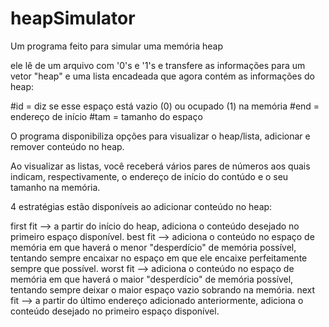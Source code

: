 # heapSimulator

Um programa feito para simular uma memória heap

ele lê de um arquivo com '0's e '1's e transfere as informações para um vetor "heap" e uma lista encadeada que agora contém as informações do heap:

#id = diz se esse espaço está vazio (0) ou ocupado (1) na memória
#end = endereço de início
#tam = tamanho do espaço

O programa disponibiliza opções para visualizar o heap/lista, adicionar e remover conteúdo no heap.

Ao visualizar as listas, você receberá vários pares de números aos quais indicam, respectivamente, o endereço de início do contúdo e o seu tamanho na memória.

4 estratégias estão disponíveis ao adicionar conteúdo no heap:

first fit --> a partir do início do heap, adiciona o conteúdo desejado no primeiro espaço disponível.
best fit --> adiciona o conteúdo no espaço de memória em que haverá o menor "desperdício" de memória possível, tentando sempre encaixar no espaço em que ele encaixe perfeitamente sempre que possível.
worst fit --> adiciona o conteúdo no espaço de memória em que haverá o maior "desperdício" de memória possível, tentando sempre deixar o maior espaço vazio sobrando na memória.
next fit --> a partir do último endereço adicionado anteriormente, adiciona o conteúdo desejado no primeiro espaço disponível.
